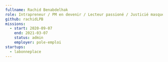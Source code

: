 ```yaml
---
fullname: Rachid Benabdelhak
role: Intrapreneur / PM en devenir / Lecteur passioné / Justicié masqué sauveur de chats la nuit
github: rachidLPB
missions: 
  - start: 2020-09-07 
    end: 2021-03-07
    status: admin
    employer: pole-emploi
startups:
  - labonneplace
---
```

